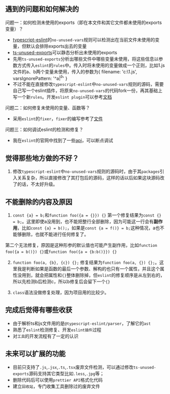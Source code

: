 ## 遇到的问题和如何解决的
问题一：如何检测未使用的exports（即在本文件和其它文件都未使用的exports变量）？
- [typescript-eslint](https://github.com/typescript-eslint/typescript-eslint)的`no-unused-vars`规则可以检测出在当前文件未使用的变量，但默认会排除exports出去的变量
- [ts-unused-exports](https://github.com/pzavolinsky/ts-unused-exports)可以静态分析出未使用的exports
- 先用`ts-unused-exports`分析出哪些文件中哪些变量未使用，将这些信息以参数方式传入`eslint`的`rules`中。传入时将未使用的变量做成一个正则，比如1.js文件的a、b两个变量未使用，传入的参数为{ filename: 'c:\1.js', varsIgnorePattern: '^a$|^b$' }
- 不过不能在直接修改`typescript-eslint`中`no-unused-vars`规则的源码，需要自己写一个eslint插件，将原来`no-unused-vars`的代码fork一份，再其基础上写一个新`rules`。开发`eslint plugin`可以参考[文档](https://zhuanlan.zhihu.com/p/372181145)

问题二：如何修复未使用的变量、函数等？
- 采用`eslint`的`fixer`，`fixer`的编写参考了[文件](https://github.com/aladdin-add/eslint-plugin/blob/master/packages/autofix/lib/rules/no-unused-vars.js)

问题三：如何调试eslint的检测和修复？
- 我在`eslint`的官网中找到了一些[api](http://eslint.cn/docs/developer-guide/nodejs-api#cliengine)，可以断点调试



## 觉得那些地方做的不好？
1. 修改`typescript-eslint`中`no-unused-vars`规则的源码时，由于其`packages`引入关系复杂，所以直接修改了其打包后的源码，这样的话以后如果这块源码改了的话，不太好升级。

## 不能删除的内容及原因
1. `const {a} = b;`和`function foo({a = {}}) {}`
第一个修复结果为`const {} = b;`。这里即使a没用到，也不能把整行全部删除，因为可能这一行会有**副作用**，比如`const {a} = b();`，如果是`const {a = f()} = b;`这种情况，a也不能够删除，也就不能进行任何修复了。

第二个无法修复，原因是这种形参的默认值也可能产生副作用，比如`function foo({a = b()}) {}`或`function foo({a = {b:b()}}) {}`

2. `function foo(a, {b}, {c}) {};`
修复结果为`function foo(a, {}) {};`。这里我是判断如果是函数的最后一个参数、解构的也只有一个属性，并且这个属性没用到，就会把属性和`{}`整体删除掉，但`eslint`的修复顺序是从左到右的，所以先检测b后检测c，所以b修复后会留下一个`{}`

3. `class`语法没做修复处理，因为项目用的比较少。

## 完成后觉得有哪些收获
- 由于解析ts和js文件用的是`@typescript-eslint/parser`，了解它的`ast`
- 熟悉了`eslint`检测修复、开发`eslint插件`过程
- 对`工具`的开发流程有了一定的认识


## 未来可以扩展的功能
- 目前只支持了`.js`,`.jsx`,`.ts`,`.tsx`废弃文件检测，可以通过修改`ts-unused-exports`源码支持其它类型比如`.less`,`.jpg`等；
- 删除代码后可以使用`prettier API`格式化代码
- 建立`回收站`，专门收集工具删除过的废弃文件
